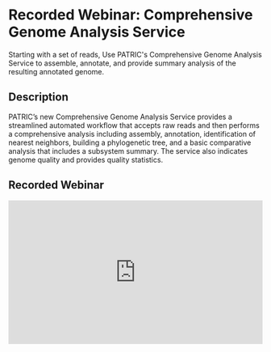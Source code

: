 # Recorded Webinar: Comprehensive Genome Analysis Service
Starting with a set of reads, Use PATRIC's Comprehensive Genome Analysis Service to assemble, annotate, and provide summary analysis of the resulting annotated genome.

## Description
PATRIC’s new Comprehensive Genome Analysis Service provides a streamlined automated workflow that accepts raw reads and then performs a comprehensive analysis including assembly, annotation, identification of nearest neighbors, building a phylogenetic tree, and a basic comparative analysis that includes a subsystem summary. The service also indicates genome quality and provides quality statistics. 

## Recorded Webinar
<div style="position:relative;height:0;padding-bottom:56.25%"><iframe src="https://www.youtube.com/embed/7ukaX0RLI74?ecver=2" width="640" height="360" frameborder="0" allow="autoplay; encrypted-media" style="position:absolute;width:100%;height:100%;left:0" allowfullscreen></iframe></div>
